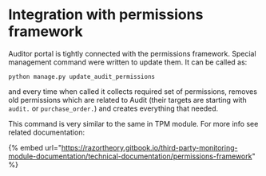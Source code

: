 # Integration with permissions framework

Auditor portal is tightly connected with the permissions framework. Special management command were written to update them. It can be called as:

```text
python manage.py update_audit_permissions
```

and every time when called it collects required set of permissions, removes old permissions which are related to Audit \(their targets are starting with `audit.` or `purchase_order.`\) and creates everything that needed.

This command is very similar to the same in TPM module. For more info see related documentation:

{% embed url="https://razortheory.gitbook.io/third-party-monitoring-module-documentation/technical-documentation/permissions-framework" %}



